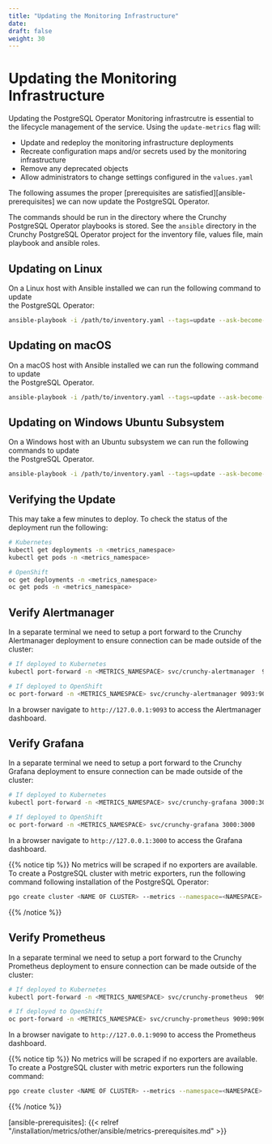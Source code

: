 ```yaml
---
title: "Updating the Monitoring Infrastructure"
date:
draft: false
weight: 30
---
```


# Updating the Monitoring Infrastructure

Updating the PostgreSQL Operator Monitoring infrastrcutre is essential to the lifecycle management
of the service.  Using the `update-metrics` flag will:

* Update and redeploy the monitoring infrastructure deployments
* Recreate configuration maps and/or secrets used by the monitoring infrastructure
* Remove any deprecated objects
* Allow administrators to change settings configured in the `values.yaml`

The following assumes the proper [prerequisites are satisfied][ansible-prerequisites]
we can now update the PostgreSQL Operator.

The commands should be run in the directory where the Crunchy PostgreSQL Operator
playbooks is stored.  See the `ansible` directory in the Crunchy PostgreSQL Operator
project for the inventory file, values file, main playbook and ansible roles.

## Updating on Linux

On a Linux host with Ansible installed we can run the following command to update  
the PostgreSQL Operator:

```bash
ansible-playbook -i /path/to/inventory.yaml --tags=update --ask-become-pass main.yml
```

## Updating on macOS

On a macOS host with Ansible installed we can run the following command to update  
the PostgreSQL Operator.

```bash
ansible-playbook -i /path/to/inventory.yaml --tags=update --ask-become-pass main.yml
```

## Updating on Windows Ubuntu Subsystem

On a Windows host with an Ubuntu subsystem we can run the following commands to update  
the PostgreSQL Operator.

```bash
ansible-playbook -i /path/to/inventory.yaml --tags=update --ask-become-pass main.yml
```

## Verifying the Update

This may take a few minutes to deploy.  To check the status of the deployment run
the following:

```bash
# Kubernetes
kubectl get deployments -n <metrics_namespace>
kubectl get pods -n <metrics_namespace>

# OpenShift
oc get deployments -n <metrics_namespace>
oc get pods -n <metrics_namespace>
```

## Verify Alertmanager

In a separate terminal we need to setup a port forward to the Crunchy Alertmanager deployment
to ensure connection can be made outside of the cluster:

```bash
# If deployed to Kubernetes
kubectl port-forward -n <METRICS_NAMESPACE> svc/crunchy-alertmanager  9093:9093

# If deployed to OpenShift
oc port-forward -n <METRICS_NAMESPACE> svc/crunchy-alertmanager 9093:9093
```

In a browser navigate to `http://127.0.0.1:9093` to access the Alertmanager dashboard.

## Verify Grafana

In a separate terminal we need to setup a port forward to the Crunchy Grafana deployment
to ensure connection can be made outside of the cluster:

```bash
# If deployed to Kubernetes
kubectl port-forward -n <METRICS_NAMESPACE> svc/crunchy-grafana 3000:3000

# If deployed to OpenShift
oc port-forward -n <METRICS_NAMESPACE> svc/crunchy-grafana 3000:3000
```

In a browser navigate to `http://127.0.0.1:3000` to access the Grafana dashboard.

{{% notice tip %}}
No metrics will be scraped if no exporters are available.  To create a PostgreSQL
cluster with metric exporters, run the following command following installation
of the PostgreSQL Operator:

```bash
pgo create cluster <NAME OF CLUSTER> --metrics --namespace=<NAMESPACE>
```
{{% /notice %}}

## Verify Prometheus

In a separate terminal we need to setup a port forward to the Crunchy Prometheus deployment
to ensure connection can be made outside of the cluster:

```bash
# If deployed to Kubernetes
kubectl port-forward -n <METRICS_NAMESPACE> svc/crunchy-prometheus  9090:9090

# If deployed to OpenShift
oc port-forward -n <METRICS_NAMESPACE> svc/crunchy-prometheus 9090:9090
```

In a browser navigate to `http://127.0.0.1:9090` to access the Prometheus dashboard.

{{% notice tip %}}
No metrics will be scraped if no exporters are available.  To create a PostgreSQL
cluster with metric exporters run the following command:

```bash
pgo create cluster <NAME OF CLUSTER> --metrics --namespace=<NAMESPACE>
```
{{% /notice %}}

[ansible-prerequisites]: {{< relref "/installation/metrics/other/ansible/metrics-prerequisites.md" >}}
